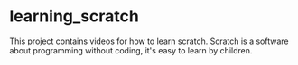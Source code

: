 # learning_scratch
This project contains videos for how to learn scratch.
Scratch is a software about programming without coding, it's easy to learn by children.
